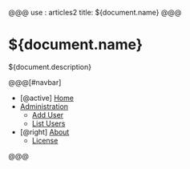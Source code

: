 @@@
use : articles2
title: ${document.name}
@@@


# ${document.name}

${document.description}


@@@[#navbar]
- [@active] [Home](#)
- [Administration](#)
    - [Add User]
    - [List Users]
- [@right] [About]
    - [License]

[About]:About.html
[Add User]:AddUser.php
[Home]:index.html
[License]:LICENSE.html
[List Users]:ListUsers.html
@@@
